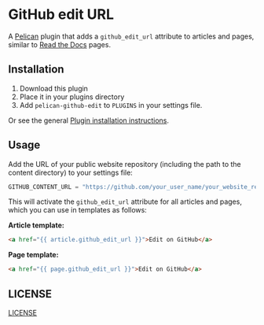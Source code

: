 # GitHub edit URL

A [Pelican](http://getpelican.com/) plugin that adds a `github_edit_url` attribute to articles and pages, similar to [Read the Docs](http://docs.getpelican.com/en/latest/index.html) pages.

## Installation

1. Download this plugin
2. Place it in your plugins directory
3. Add `pelican-github-edit` to `PLUGINS` in your settings file.

Or see the general [Plugin installation instructions](http://docs.getpelican.com/en/latest/plugins.html).

## Usage

Add the URL of your public website repository (including the path to the content directory) to your settings file:

```python
GITHUB_CONTENT_URL = "https://github.com/your_user_name/your_website_repo/blob/master/your_content_dir" # No trailing slash
```

This will activate the `github_edit_url` attribute for all articles and pages, which you can use in templates as follows:

**Article template:**

```html
<a href="{{ article.github_edit_url }}">Edit on GitHub</a>
```

**Page template:**

```html
<a href="{{ page.github_edit_url }}">Edit on GitHub</a>
```

## LICENSE

[LICENSE](LICENSE) 
